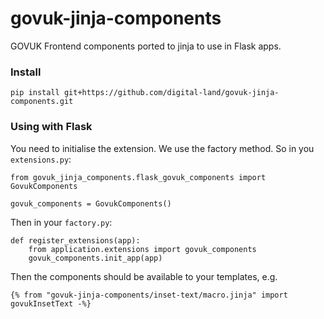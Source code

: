 # govuk-jinja-components

GOVUK Frontend components ported to jinja to use in Flask apps.

### Install

    pip install git+https://github.com/digital-land/govuk-jinja-components.git

### Using with Flask

You need to initialise the extension. We use the factory method. So in you `extensions.py`:

    from govuk_jinja_components.flask_govuk_components import GovukComponents

    govuk_components = GovukComponents()

Then in your `factory.py`:

    def register_extensions(app):
        from application.extensions import govuk_components
        govuk_components.init_app(app)

Then the components should be available to your templates, e.g.

    {% from "govuk-jinja-components/inset-text/macro.jinja" import govukInsetText -%}
